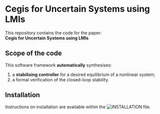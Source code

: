 # Cegis for Uncertain Systems using LMIs
This repository contains the code for the paper:  
**Cegis for Uncertain Systems using LMIs**

  
## Scope of the code
This software framework **automatically** synthesises:  
1. a **stabilising controller** for a desired equilibrium of a nonlinear system;  
2. a formal verification of the closed-loop stability.
  
  
## Installation  
Instructions on installation are available within the ![INSTALLATION](./documentation/INSTALLATION.md/) file.    
    




